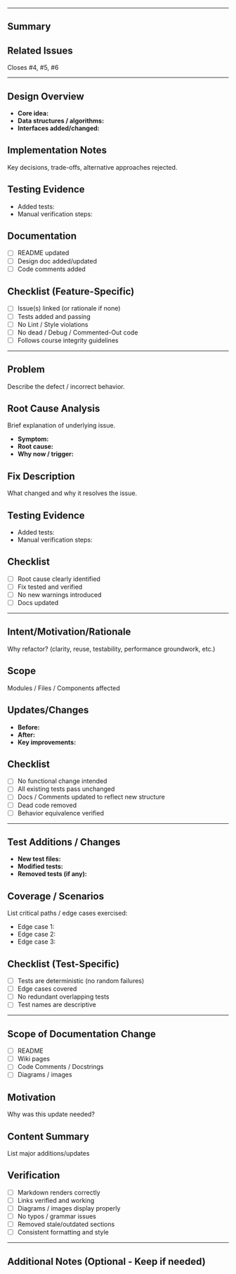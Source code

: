 <!--
Choose ONE template section below that matches your PR type
- FEATURE TEMPLATE (for new capabilities)
- BUGFIX TEMPLATE (for fixing incorrect behavior)
- REFACTOR TEMPLATE (for code restructuring without behavior change)
- TEST TEMPLATE (for adding/updating tests)
- DOCUMENTATION TEMPLATE (for documentation updates)
-->

------------------------------------------------------------
<!-- ====== Always Required ====== -->

## Summary
<!-- Summary/Description of the changes made in this PR -->

## Related Issues
<!-- "Closes #<n>" for automatic closure. separate multiple with commas -->
Closes #4, #5, #6

------------------------------------------------------------

<!-- ====== NEW FEATURE TEMPLATE ====== -->

## Design Overview
- **Core idea:** 
- **Data structures / algorithms:** 
- **Interfaces added/changed:** 

## Implementation Notes
Key decisions, trade-offs, alternative approaches rejected.

## Testing Evidence
- Added tests: <!-- list files -->
- Manual verification steps:

## Documentation
- [ ] README updated
- [ ] Design doc added/updated
- [ ] Code comments added

## Checklist (Feature-Specific)
- [ ] Issue(s) linked (or rationale if none)
- [ ] Tests added and passing
- [ ] No Lint / Style violations
- [ ] No dead / Debug / Commented-Out code
- [ ] Follows course integrity guidelines

------------------------------------------------------------

<!-- ====== BUGFIX/PATCH TEMPLATE ====== -->

## Problem
Describe the defect / incorrect behavior.

## Root Cause Analysis
Brief explanation of underlying issue.
- **Symptom:**
- **Root cause:**
- **Why now / trigger:**

## Fix Description
What changed and why it resolves the issue.

## Testing Evidence
- Added tests: <!-- list files -->
- Manual verification steps:

## Checklist
- [ ] Root cause clearly identified
- [ ] Fix tested and verified
- [ ] No new warnings introduced
- [ ] Docs updated

------------------------------------------------------------

<!-- ====== REFACTOR/PERFORMANCE TEMPLATE ====== -->

## Intent/Motivation/Rationale
Why refactor? (clarity, reuse, testability, performance groundwork, etc.)

## Scope
Modules / Files / Components affected

## Updates/Changes
- **Before:** 
- **After:** 
- **Key improvements:** 

## Checklist
- [ ] No functional change intended
- [ ] All existing tests pass unchanged
- [ ] Docs / Comments updated to reflect new structure
- [ ] Dead code removed
- [ ] Behavior equivalence verified

------------------------------------------------------------

<!-- ====== TEST TEMPLATE ====== -->

## Test Additions / Changes
- **New test files:** 
- **Modified tests:** 
- **Removed tests (if any):** 

## Coverage / Scenarios
List critical paths / edge cases exercised:
- Edge case 1:
- Edge case 2:
- Edge case 3:

## Checklist (Test-Specific)
- [ ] Tests are deterministic (no random failures)
- [ ] Edge cases covered
- [ ] No redundant overlapping tests
- [ ] Test names are descriptive

------------------------------------------------------------

<!-- ====== DOCUMENTATION TEMPLATE ====== -->

## Scope of Documentation Change
- [ ] README
- [ ] Wiki pages
- [ ] Code Comments / Docstrings
- [ ] Diagrams / images

## Motivation
Why was this update needed?

## Content Summary
List major additions/updates 

## Verification
- [ ] Markdown renders correctly
- [ ] Links verified and working
- [ ] Diagrams / images display properly
- [ ] No typos / grammar issues
- [ ] Removed stale/outdated sections
- [ ] Consistent formatting and style

------------------------------------------------------------

## Additional Notes (Optional - Keep if needed)
<!-- Risks, assumptions, rollback plan, reviewer guidance, etc. -->